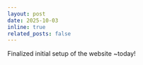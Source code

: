 ```yaml
---
layout: post
date: 2025-10-03
inline: true
related_posts: false
---
```


Finalized initial setup of the website ~today!
